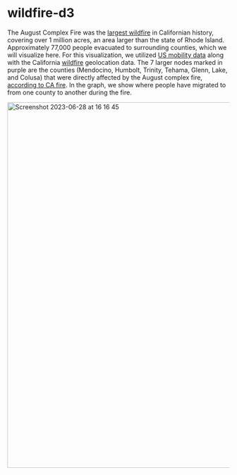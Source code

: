 # wildfire-d3

The August Complex Fire was the <a href="https://storymaps.arcgis.com/stories/1a0a88e7872e48919831793fd496b814#:~:text=The%20largest%20wildfire%20in%20California%20history&text=Of%20those%20ignitions%2C%2037%20would,acre%20footprint%20across%20seven%20counties.">largest wildfire</a> in Californian history, covering over 1 million acres, an area larger than the state of Rhode Island.  Approximately 77,000 people evacuated to surrounding counties, which we will visualize here.  For this visualization, we utilized <a href="https://github.com/GeoDS/COVID19USFlows#code-usage">US mobility data</a> along with the California <a href="https://data-nifc.opendata.arcgis.com/datasets/nifc::wfigs-interagency-fire-perimeters/explore?location=35.108013%2C-115.709586%2C5.92">wildfire</a> geolocation data. The 7 larger nodes marked in purple are the counties (Mendocino, Humbolt, Trinity, Tehama, Glenn, Lake, and Colusa) that were directly affected by the August complex fire, <a href="https://www.fire.ca.gov/incidents/2020/8/16/august-complex-includes-doe-fire/">according to CA fire</a>. In the graph, we show where people have migrated to from one county to another during the fire. 

<img width="830" alt="Screenshot 2023-06-28 at 16 16 45" src="https://github.com/yzse/wildfire-d3/assets/54381977/ecfe06d0-b188-4e98-a229-9b886a595643">

